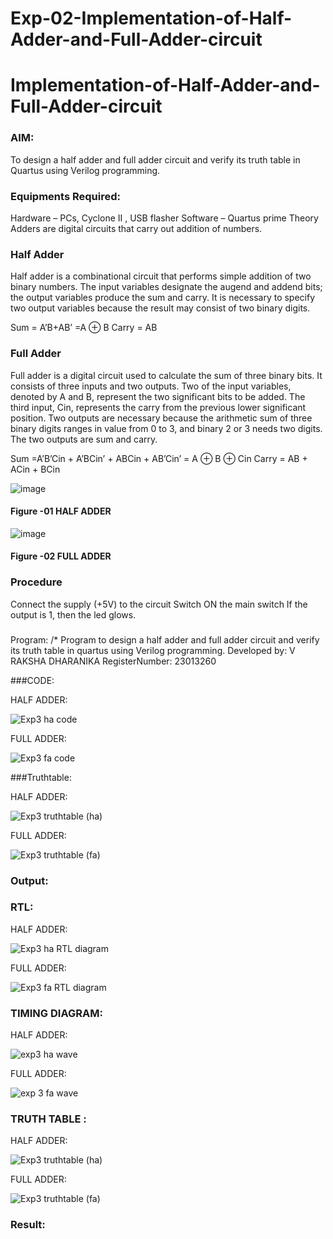 # Exp-02-Implementation-of-Half-Adder-and-Full-Adder-circuit

# Implementation-of-Half-Adder-and-Full-Adder-circuit
### AIM:
To design a half adder and full adder circuit and verify its truth table in Quartus using Verilog programming.

### Equipments Required:
Hardware – PCs, Cyclone II , USB flasher
Software – Quartus prime
Theory
Adders are digital circuits that carry out addition of numbers.

### Half Adder
Half adder is a combinational circuit that performs simple addition of two binary numbers. The input variables designate the augend and addend bits; the output variables produce the sum and carry. It is necessary to specify two output variables because the result may consist of two binary digits.

Sum = A’B+AB’ =A ⊕ B Carry = AB

### Full Adder
Full adder is a digital circuit used to calculate the sum of three binary bits. It consists of three inputs and two outputs. Two of the input variables, denoted by A and B, represent the two significant bits to be added. The third input, Cin, represents the carry from the previous lower significant position. Two outputs are necessary because the arithmetic sum of three binary digits ranges in value from 0 to 3, and binary 2 or 3 needs two digits. The two outputs are sum and carry.

Sum =A’B’Cin + A’BCin’ + ABCin + AB’Cin’ = A ⊕ B ⊕ Cin Carry = AB + ACin + BCin

 ![image](https://user-images.githubusercontent.com/36288975/163552156-a13e5a56-c638-4110-97d9-8896907c8d25.png)

#### Figure -01 HALF ADDER 


![image](https://user-images.githubusercontent.com/36288975/163552057-b3547877-6d07-45b4-b7e0-bcfebfad9e1d.png)

#### Figure -02 FULL ADDER 

### Procedure

Connect the supply (+5V) to the circuit
Switch ON the main switch
If the output is 1, then the led glows.
### 
Program:
/*
Program to design a half adder and full adder circuit and verify its truth table in quartus using Verilog programming.
Developed by: V RAKSHA DHARANIKA
RegisterNumber: 23013260

###CODE:



HALF ADDER:




![Exp3 ha code](https://github.com/rakshadharanika/Exp-02-Implementation-of-Half-Adder-and-Full-Adder-circuit/assets/149348380/82b503a3-2bc8-40a7-96d5-1991b65aa15d)



FULL ADDER:


![Exp3 fa code](https://github.com/rakshadharanika/Exp-02-Implementation-of-Half-Adder-and-Full-Adder-circuit/assets/149348380/11d571d9-f80b-4d0a-85f3-564095649f19)






###Truthtable:

HALF ADDER:



![Exp3 truthtable (ha)](https://github.com/rakshadharanika/Exp-02-Implementation-of-Half-Adder-and-Full-Adder-circuit/assets/149348380/d9120200-3d57-4f31-b3d0-6dee85d045d1)





FULL ADDER:


![Exp3 truthtable (fa)](https://github.com/rakshadharanika/Exp-02-Implementation-of-Half-Adder-and-Full-Adder-circuit/assets/149348380/ed48abbd-a52d-44ce-88d5-82d4532b1103)






### Output:


### RTL:


HALF ADDER:



![Exp3 ha RTL diagram](https://github.com/rakshadharanika/Exp-02-Implementation-of-Half-Adder-and-Full-Adder-circuit/assets/149348380/c480625b-7c65-4844-be9c-6c9cccd3afb8)





FULL ADDER:





![Exp3 fa RTL diagram](https://github.com/rakshadharanika/Exp-02-Implementation-of-Half-Adder-and-Full-Adder-circuit/assets/149348380/d6cdb826-9cfa-41ff-a15e-f00309e29e35)


### TIMING DIAGRAM:



HALF ADDER:




![exp3 ha wave](https://github.com/rakshadharanika/Exp-02-Implementation-of-Half-Adder-and-Full-Adder-circuit/assets/149348380/163c8a35-4b58-44bf-9285-9ac821be53eb)





FULL ADDER:





![exp 3 fa wave](https://github.com/rakshadharanika/Exp-02-Implementation-of-Half-Adder-and-Full-Adder-circuit/assets/149348380/625a4720-e8c8-417a-b146-21d86788dba6)



### TRUTH TABLE :




HALF ADDER:


![Exp3 truthtable (ha)](https://github.com/rakshadharanika/Exp-02-Implementation-of-Half-Adder-and-Full-Adder-circuit/assets/149348380/d9120200-3d57-4f31-b3d0-6dee85d045d1)




FULL ADDER:




![Exp3 truthtable (fa)](https://github.com/rakshadharanika/Exp-02-Implementation-of-Half-Adder-and-Full-Adder-circuit/assets/149348380/ed48abbd-a52d-44ce-88d5-82d4532b1103)





### Result:
